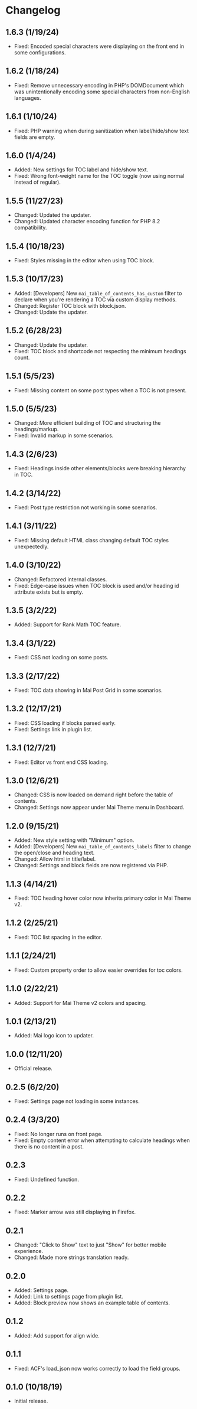 # Changelog

## 1.6.3 (1/19/24)
* Fixed: Encoded special characters were displaying on the front end in some configurations.

## 1.6.2 (1/18/24)
* Fixed: Remove unnecessary encoding in PHP's DOMDocument which was unintentionally encoding some special characters from non-English languages.

## 1.6.1 (1/10/24)
* Fixed: PHP warning when during sanitization when label/hide/show text fields are empty.

## 1.6.0 (1/4/24)
* Added: New settings for TOC label and hide/show text.
* Fixed: Wrong font-weight name for the TOC toggle (now using normal instead of regular).

## 1.5.5 (11/27/23)
* Changed: Updated the updater.
* Changed: Updated character encoding function for PHP 8.2 compatibility.

## 1.5.4 (10/18/23)
* Fixed: Styles missing in the editor when using TOC block.

## 1.5.3 (10/17/23)
* Added: [Developers] New `mai_table_of_contents_has_custom` filter to declare when you're rendering a TOC via custom display methods.
* Changed: Register TOC block with block.json.
* Changed: Update the updater.

## 1.5.2 (6/28/23)
* Changed: Update the updater.
* Fixed: TOC block and shortcode not respecting the minimum headings count.

## 1.5.1 (5/5/23)
* Fixed: Missing content on some post types when a TOC is not present.

## 1.5.0 (5/5/23)
* Changed: More efficient building of TOC and structuring the headings/markup.
* Fixed: Invalid markup in some scenarios.

## 1.4.3 (2/6/23)
* Fixed: Headings inside other elements/blocks were breaking hierarchy in TOC.

## 1.4.2 (3/14/22)
* Fixed: Post type restriction not working in some scenarios.

## 1.4.1 (3/11/22)
* Fixed: Missing default HTML class changing default TOC styles unexpectedly.

## 1.4.0 (3/10/22)
* Changed: Refactored internal classes.
* Fixed: Edge-case issues when TOC block is used and/or heading id attribute exists but is empty.

## 1.3.5 (3/2/22)
* Added: Support for Rank Math TOC feature.

## 1.3.4 (3/1/22)
* Fixed: CSS not loading on some posts.

## 1.3.3 (2/17/22)
* Fixed: TOC data showing in Mai Post Grid in some scenarios.

## 1.3.2 (12/17/21)
* Fixed: CSS loading if blocks parsed early.
* Fixed: Settings link in plugin list.

## 1.3.1 (12/7/21)
* Fixed: Editor vs front end CSS loading.

## 1.3.0 (12/6/21)
* Changed: CSS is now loaded on demand right before the table of contents.
* Changed: Settings now appear under Mai Theme menu in Dashboard.

## 1.2.0 (9/15/21)
* Added: New style setting with "Minimum" option.
* Added: [Developers] New `mai_table_of_contents_labels` filter to change the open/close and heading text.
* Changed: Allow html in title/label.
* Changed: Settings and block fields are now registered via PHP.

## 1.1.3 (4/14/21)
* Fixed: TOC heading hover color now inherits primary color in Mai Theme v2.

## 1.1.2 (2/25/21)
* Fixed: TOC list spacing in the editor.

## 1.1.1 (2/24/21)
* Fixed: Custom property order to allow easier overrides for toc colors.

## 1.1.0 (2/22/21)
* Added: Support for Mai Theme v2 colors and spacing.

## 1.0.1 (2/13/21)
* Added: Mai logo icon to updater.

## 1.0.0 (12/11/20)
* Official release.

## 0.2.5 (6/2/20)
* Fixed: Settings page not loading in some instances.

## 0.2.4 (3/3/20)
* Fixed: No longer runs on front page.
* Fixed: Empty content error when attempting to calculate headings when there is no content in a post.

## 0.2.3
* Fixed: Undefined function.

## 0.2.2
* Fixed: Marker arrow was still displaying in Firefox.

## 0.2.1
* Changed: "Click to Show" text to just "Show" for better mobile experience.
* Changed: Made more strings translation ready.

## 0.2.0
* Added: Settings page.
* Added: Link to settings page from plugin list.
* Added: Block preview now shows an example table of contents.

## 0.1.2
* Added: Add support for align wide.

## 0.1.1
* Fixed: ACF's load_json now works correctly to load the field groups.

## 0.1.0 (10/18/19)
* Initial release.
